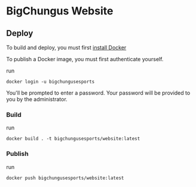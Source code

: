 # BigChungus Website

## Deploy

To build and deploy, you must first [install Docker](https://docs.docker.com/engine/install/)

To publish a Docker image, you must first authenticate yourself.

run
``` shell
docker login -u bigchungusesports
```

You'll be prompted to enter a password. Your password will be provided to you by the administrator.

### Build

run
``` shell
docker build . -t bigchungusesports/website:latest
```

### Publish

run
``` shell
docker push bigchungusesports/website:latest
```
